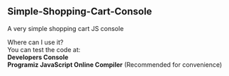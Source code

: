 ## Simple-Shopping-Cart-Console
A very simple shopping cart JS console

Where can I use it?  
You can test the code at:  
<b>Developers Console</b>  
<b>Programiz JavaScript Online Compiler</b> (Recommended for convenience)  
